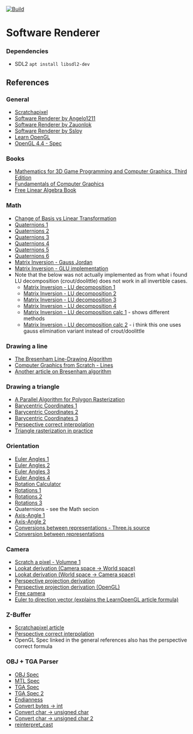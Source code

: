 [![Build](https://github.com/marsp0/software-renderer/actions/workflows/build.yml/badge.svg)](https://github.com/marsp0/software-renderer/actions/workflows/build.yml)

# Software Renderer

### Dependencies

- SDL2 `apt install libsdl2-dev`

## References

### General

- [Scratchapixel](https://www.scratchapixel.com/)
- [Software Renderer by Angelo1211](https://github.com/Angelo1211/SoftwareRenderer)
- [Software Renderer by Zauonlok](https://github.com/zauonlok/renderer)
- [Software Renderer by Ssloy](https://github.com/ssloy/tinyrenderer)
- [Learn OpenGL](https://learnopengl.com/)
- [OpenGL 4.4 - Spec](https://www.khronos.org/registry/OpenGL/specs/gl/glspec44.core.pdf)

### Books

- [Mathematics for 3D Game Programming and Computer Graphics, Third Edition](https://www.amazon.com/Mathematics-Programming-Computer-Graphics-Third/dp/1435458869)
- [Fundamentals of Computer Graphics](https://www.amazon.com/Fundamentals-Computer-Graphics-Peter-Shirley/dp/1568814690)
- [Free Linear Algebra Book](https://joshua.smcvt.edu/linearalgebra/book.pdf)

### Math

- [Change of Basis vs Linear Transformation](http://boris-belousov.net/2016/05/31/change-of-basis/)
- [Quaternions 1](https://en.wikipedia.org/wiki/Quaternion)
- [Quaternions 2](https://en.wikipedia.org/wiki/Quaternions_and_spatial_rotation#Proof_of_the_quaternion_rotation_identity)
- [Quaternions 3](http://graphics.stanford.edu/courses/cs348a-17-winter/Papers/quaternion.pdf)
- [Quaternions 4](https://fgiesen.wordpress.com/2019/02/09/rotating-a-single-vector-using-a-quaternion/)
- [Quaternions 5](https://www.3dgep.com/understanding-quaternions/)
- [Quaternions 6](http://www.neil.dantam.name/note/dantam-quaternion.pdf)
- [Matrix Inversion - Gauss Jordan](https://en.wikipedia.org/wiki/Gaussian_elimination#Pseudocode)
- [Matrix Inversion - GLU implementation](https://stackoverflow.com/questions/1148309/inverting-a-4x4-matrix)
- Note that the below was not actually implemented as from what i found LU decomposition (crout/doolittle) does not work in all invertible cases.
    - [Matrix Inversion - LU decomposition 1](https://en.wikipedia.org/wiki/LU_decomposition)
    - [Matrix Inversion - LU decomposition 2](https://www.cl.cam.ac.uk/teaching/1314/NumMethods/supporting/mcmaster-kiruba-ludecomp.pdf)
    - [Matrix Inversion - LU decomposition 3](https://www.youtube.com/watch?v=rhNKncraJMk)
    - [Matrix Inversion - LU decomposition 4](http://www.mymathlib.com/matrices/linearsystems/doolittle.html)
    - [Matrix Inversion - LU decomposition calc 1](https://www.atozmath.com/MatrixEv.aspx?q=doolit&q1=1%2c2%2c3%2c4%3b5%2c6%2c7%2c8%3b9%2c1%2c3%2c3%3b4%2c5%2c6%2c6%60doolit%60&dm=D&dp=8&do=1#PrevPart) - shows different methods
    - [Matrix Inversion - LU decomposition calc 2](https://keisan.casio.com/exec/system/15076953047019#) - i think this one uses gauss elimination variant instead of crout/doolittle

### Drawing a line

- [The Bresenham Line-Drawing Algorithm](https://www.cs.helsinki.fi/group/goa/mallinnus/lines/bresenh.html)
- [Computer Graphics from Scratch - Lines](https://www.gabrielgambetta.com/computer-graphics-from-scratch/06-lines.html)
- [Another article on Bresenham algorithm](http://www.sunshine2k.de/coding/java/Bresenham/RasterisingLinesCircles.pdf)

### Drawing a triangle

- [A Parallel Algorithm for Polygon Rasterization](https://www.cs.drexel.edu/~david/Classes/Papers/comp175-06-pineda.pdf)
- [Barycentric Coordinates 1](https://fgiesen.wordpress.com/2013/02/06/the-barycentric-conspirac/)
- [Barycentric Coordinates 2](https://users.csc.calpoly.edu/~zwood/teaching/csc471/2017F/barycentric.pdf)
- [Barycentric Coordinates 3](https://www.scratchapixel.com/lessons/3d-basic-rendering/rasterization-practical-implementation/rasterization-stage)
- [Perspective correct interpolation](https://www.scratchapixel.com/lessons/3d-basic-rendering/rasterization-practical-implementation/perspective-correct-interpolation-vertex-attributes)
- [Triangle rasterization in practice](https://fgiesen.wordpress.com/2013/02/08/triangle-rasterization-in-practice/)

### Orientation

- [Euler Angles 1](https://en.wikipedia.org/wiki/Euler_angles)
- [Euler Angles 2](https://adipandas.github.io/posts/2020/02/euler-rotation/)
- [Euler Angles 3](https://www.geometrictools.com/Documentation/EulerAngles.pdf)
- [Euler Angles 4](https://math.stackexchange.com/questions/4199481/rotation-matrices-for-euler-angles)
- [Rotation Calculator](https://www.andre-gaschler.com/rotationconverter/)
- [Rotations 1](https://www.cs.utexas.edu/~theshark/courses/cs354/lectures/cs354-14.pdf)
- [Rotations 2](https://en.wikipedia.org/wiki/Rotation_matrix)
- [Rotations 3](https://ntrs.nasa.gov/api/citations/19770024290/downloads/19770024290.pdf)
- Quaternions - see the Math secion
- [Axis-Angle 1](https://en.wikipedia.org/wiki/Axis%E2%80%93angle_representation)
- [Axis-Angle 2](https://en.wikipedia.org/wiki/Rodrigues%27_rotation_formula)
- [Conversions between representations - Three.js source](https://github.com/mrdoob/three.js/)
- [Conversion between representations](https://en.wikipedia.org/wiki/Rotation_formalisms_in_three_dimensions)

### Camera

- [Scratch a pixel - Volumne 1](https://www.scratchapixel.com/index.php?redirect)
- [Lookat derivation (Camera space -> World space)](https://www.scratchapixel.com/lessons/mathematics-physics-for-computer-graphics/lookat-function)
- [Lookat derivation (World space -> Camera space)](http://www.songho.ca/opengl/gl_camera.html)
- [Perspective projection derivation](https://www.scratchapixel.com/lessons/3d-basic-rendering/perspective-and-orthographic-projection-matrix/building-basic-perspective-projection-matrix)
- [Perspective projection derivation (OpenGL)](https://www.scratchapixel.com/lessons/3d-basic-rendering/perspective-and-orthographic-projection-matrix/opengl-perspective-projection-matrix)
- [Free camera](https://learnopengl.com/Getting-started/Camera)
- [Euler to direction vector (explains the LearnOpenGL article formula)](https://math.stackexchange.com/questions/1791209/euler-angle-to-direction-vector-which-is-right)

### Z-Buffer

- [Scratchapixel article](https://www.scratchapixel.com/lessons/3d-basic-rendering/rasterization-practical-implementation/perspective-correct-interpolation-vertex-attributes)
- [Perspective correct interpolation](https://stackoverflow.com/questions/24441631/how-exactly-does-opengl-do-perspectively-correct-linear-interpolation)
- OpenGL Spec linked in the general references also has the perspective correct formula

### OBJ + TGA Parser

- [OBJ Spec](http://paulbourke.net/dataformats/obj/)
- [MTL Spec](http://www.paulbourke.net/dataformats/mtl/)
- [TGA Spec](http://paulbourke.net/dataformats/tga/)
- [TGA Spec 2](https://misc.ryanjuckett.com/downloads/TGA_FileFormat.pdf)
- [Endianness](https://en.wikipedia.org/wiki/Endianness)
- [Convert bytes -> int](https://gist.github.com/rolfwr/e3e4223b887476bd9bbdab1ec29f30b4)
- [Convert char -> unsigned char](https://stackoverflow.com/a/5042335)
- [Convert char -> unsigned char 2](https://stackoverflow.com/a/43273907)
- [reinterpret_cast](https://en.cppreference.com/w/cpp/language/reinterpret_cast)